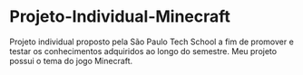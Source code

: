 # Projeto-Individual-Minecraft
Projeto individual proposto pela São Paulo Tech School a fim de promover e testar os conhecimentos adquiridos ao longo do semestre.
Meu projeto possui o tema do jogo Minecraft.

